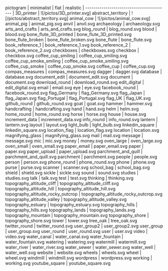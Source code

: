 pictogram | minimalist | flat | realistic |
----------------------------------------- |
3D_printer | ![/pictos/3D_printer.svg]
abstract_territory | ![/pictos/abstract_territory.svg]
animal_cow | ![/pictos/animal_cow.svg]
animal_pig | animal_pig.svg
anvil | anvil.svg
archaeology | archaeology.svg
arts_and_crafts | arts_and_crafts.svg
blog_round | blog_round.svg
blood | blood.svg
bone_flute_3D_printed | bone_flute_3D_printed.svg
bone_flute_broken | bone_flute_broken.svg
bone_flute | bone_flute.svg
book_reference_1 | book_reference_1.svg
book_reference_2 | book_reference_2.svg
checkboxes | checkboxes.svg
checkbox | checkbox.svg
coffee_cup_smiling | coffee_cup_smiling.svg
coffee_cup_smoke_smiling | coffee_cup_smoke_smiling.svg
coffee_cup_smoke | coffee_cup_smoke.svg
coffee_cup | coffee_cup.svg
compas_measures | compas_measures.svg
dagger | dagger.svg
database | database.svg
document_edit | document_edit.svg
document | document.svg
download_round | download_round.svg
edit_digital | edit_digital.svg
email | email.svg
eye | eye.svg
facebook_round | facebook_round.svg
flag_Germany | flag_Germany.svg
flag_Japan | flag_Japan.svg
flag_Portugal | flag_Portugal.svg
flag_UK | flag_UK.svg
github_round | github_round.svg
goat | goat.svg
hammer | hammer.svg
handcrafting | handcrafting.svg
hand | hand.svg
helm | helm.svg
home_round | home_round.svg
horse | horse.svg
house | house.svg
increment_data | increment_data.svg
info_round | info_round.svg
lantern | lantern.svg
layout | layout.svg
light_bulb | light_bulb.svg
linkedin_square | linkedin_square.svg
location_flag | location_flag.svg
location | location.svg
magnifying_glass | magnifying_glass.svg
mail | mail.svg
message | message.svg
mic | mic.svg
money | money.svg
oven_large | oven_large.svg
oven_small | oven_small.svg
paper_email | paper_email.svg
paper | paper.svg
paper_upload | paper_upload.svg
parchment_and_quill | parchment_and_quill.svg
parchment | parchment.svg
people | people.svg
person | person.svg
phone_round | phone_round.svg
phone | phone.svg
purse | purse.svg
scanner | scanner.svg
school_bag | school_bag.svg
shield | shield.svg
sickle | sickle.svg
sound | sound.svg
studies | studies.svg
talk | talk.svg
test | test.svg
thinking | thinking.svg
topography_altitude_cliff | topography_altitude_cliff.svg
topography_altitude_hill | topography_altitude_hill.svg
topography_altitude_rocky_outcrop | topography_altitude_rocky_outcrop.svg
topography_altitude_valley | topography_altitude_valley.svg
topography_estuary | topography_estuary.svg
topography_hills | topography_hills.svg
topography_lands | topography_lands.svg
topography_mountain | topography_mountain.svg
topography_shore | topography_shore.svg
tower | tower.svg
tree_oak | tree_oak.svg
twitter_round | twitter_round.svg
user_group2 | user_group2.svg
user_group | user_group.svg
user_round | user_round.svg
user | user.svg
video | video.svg
water_canal | water_canal.svg
water_fountain | water_fountain.svg
watering | watering.svg
watermill | watermill.svg
water_river | water_river.svg
water_sewer | water_sewer.svg
water_well | water_well.svg
website | website.svg
wheels | wheels.svg
wheel | wheel.svg
windmill | windmill.svg
wordpress | wordpress.svg
working | working.svg
youtube_square | youtube_square.svg
